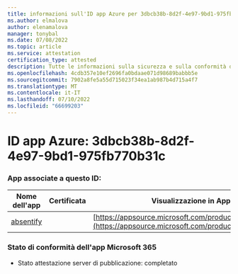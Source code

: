 ```yaml
---
title: informazioni sull'ID app Azure per 3dbcb38b-8d2f-4e97-9bd1-975fb770b31c
ms.author: elmalova
author: elenamalova
manager: tonybal
ms.date: 07/08/2022
ms.topic: article
ms.service: attestation
certification_type: attested
description: Tutte le informazioni sulla sicurezza e sulla conformità disponibili per 3dbcb38b-8d2f-4e97-9bd1-975fb770b31c.
ms.openlocfilehash: 4cdb357e10ef2696fa0bdaae071d98689babbb5e
ms.sourcegitcommit: 7902a8fe5a55d715023f34ea1ab987b4d715a4f7
ms.translationtype: MT
ms.contentlocale: it-IT
ms.lasthandoff: 07/10/2022
ms.locfileid: "66699203"
---
```

# <a name="azure-app-id-3dbcb38b-8d2f-4e97-9bd1-975fb770b31c"></a>ID app Azure: 3dbcb38b-8d2f-4e97-9bd1-975fb770b31c


### <a name="apps-associated-with-this-id"></a>App associate a questo ID:
| **Nome dell'app** | **Certificata** | **Visualizzazione in AppSource** |
|--------------|---------------|-----------------------|
| [absentify](../forward/WA200003833.md) |  | [https://appsource.microsoft.com/product/office/WA200003833](https://appsource.microsoft.com/product/office/WA200003833) |

### <a name="microsoft-365-app-compliance-status"></a>Stato di conformità dell'app Microsoft 365
- Stato attestazione server di pubblicazione: completato
